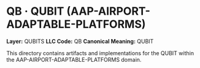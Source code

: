 # QB · QUBIT (AAP-AIRPORT-ADAPTABLE-PLATFORMS)

**Layer:** QUBITS
**LLC Code:** QB
**Canonical Meaning:** QUBIT

This directory contains artifacts and implementations for the QUBIT within the AAP-AIRPORT-ADAPTABLE-PLATFORMS domain.
